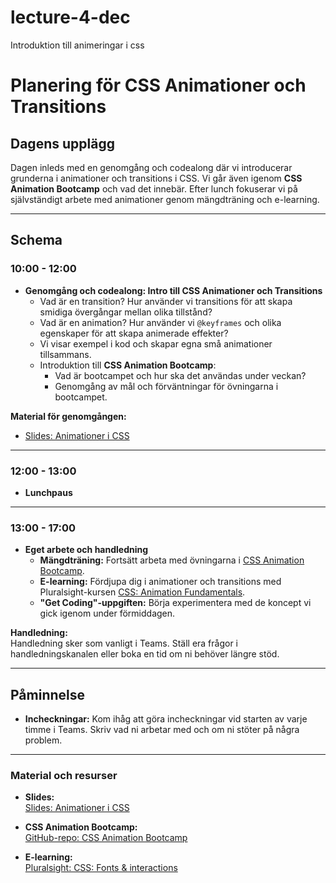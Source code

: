 # lecture-4-dec
Introduktion till animeringar i css
# **Planering för CSS Animationer och Transitions**

## **Dagens upplägg**

Dagen inleds med en genomgång och codealong där vi introducerar grunderna i animationer och transitions i CSS. Vi går även igenom **CSS Animation Bootcamp** och vad det innebär. Efter lunch fokuserar vi på självständigt arbete med animationer genom mängdträning och e-learning. 

---

## **Schema**

### **10:00 - 12:00**
- **Genomgång och codealong: Intro till CSS Animationer och Transitions**
  - Vad är en transition? Hur använder vi transitions för att skapa smidiga övergångar mellan olika tillstånd?
  - Vad är en animation? Hur använder vi `@keyframes` och olika egenskaper för att skapa animerade effekter?
  - Vi visar exempel i kod och skapar egna små animationer tillsammans.
  - Introduktion till **CSS Animation Bootcamp**:
    - Vad är bootcampet och hur ska det användas under veckan?
    - Genomgång av mål och förväntningar för övningarna i bootcampet.

**Material för genomgången:**
- [Slides: Animationer i CSS](https://docs.google.com/presentation/d/1TJ1I4Yoy8LSKiaoLRrUTKfhyzfSTSH1WKUu6M82IFMc/edit?usp=sharing)

---

### **12:00 - 13:00**
- **Lunchpaus**

---

### **13:00 - 17:00**
- **Eget arbete och handledning**
  - **Mängdträning:** Fortsätt arbeta med övningarna i [CSS Animation Bootcamp](https://github.com/Lexicon-frontend-2024-2025/animation-bootcamp).
  - **E-learning:** Fördjupa dig i animationer och transitions med Pluralsight-kursen [CSS: Animation Fundamentals](https://app.pluralsight.com/ilx/video-courses/fac15700-fb03-4c72-b291-efdb54933a8e/fb7fa961-e767-4080-b678-540d2ddb6d78/d2c922b9-ab51-4927-8329-95a47b92a9a7).
  - **"Get Coding"-uppgiften:** Börja experimentera med de koncept vi gick igenom under förmiddagen.

**Handledning:**  
Handledning sker som vanligt i Teams. Ställ era frågor i handledningskanalen eller boka en tid om ni behöver längre stöd.

---

## **Påminnelse**
- **Incheckningar:** Kom ihåg att göra incheckningar vid starten av varje timme i Teams. Skriv vad ni arbetar med och om ni stöter på några problem.

---

### **Material och resurser**
- **Slides:**  
  [Slides: Animationer i CSS](https://docs.google.com/presentation/d/1TJ1I4Yoy8LSKiaoLRrUTKfhyzfSTSH1WKUu6M82IFMc/edit?usp=sharing)

- **CSS Animation Bootcamp:**  
  [GitHub-repo: CSS Animation Bootcamp](https://github.com/Lexicon-frontend-2024-2025/animation-bootcamp)

- **E-learning:**  
  [Pluralsight: CSS: Fonts & interactions](https://app.pluralsight.com/ilx/video-courses/fac15700-fb03-4c72-b291-efdb54933a8e/fb7fa961-e767-4080-b678-540d2ddb6d78/d2c922b9-ab51-4927-8329-95a47b92a9a7)

